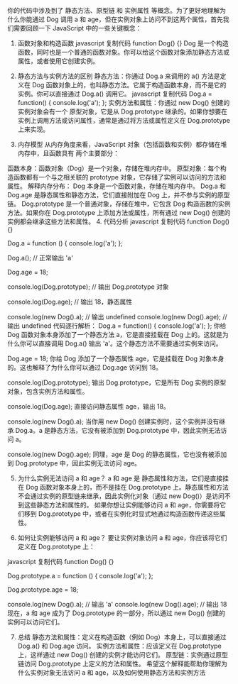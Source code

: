 你的代码中涉及到了 静态方法、原型链 和 实例属性 等概念。为了更好地理解为什么你能通过 Dog 调用 a 和 age，但在实例对象上访问不到这两个属性，首先我们需要回顾一下 JavaScript 中的一些关键概念：

1. 函数对象和构造函数
   javascript
   复制代码
   function Dog() {}
   Dog 是一个构造函数，同时也是一个普通的函数对象。你可以给这个函数对象添加静态方法或属性，或者使用它创建实例。

2. 静态方法与实例方法的区别
   静态方法：你通过 Dog.a 来调用的 a() 方法是定义在 Dog 函数对象上的，也叫静态方法。它属于构造函数本身，而不是它的实例。你可以直接通过 Dog.a() 调用它。
   javascript
   复制代码
   Dog.a = function() {
   console.log('a');
   };
   实例方法和属性：你通过 new Dog() 创建的实例对象会有一个 原型对象，它是从 Dog.prototype 继承的。如果你想要在实例上调用方法或访问属性，通常是通过将方法或属性定义在 Dog.prototype 上来实现。
3. 内存模型
   从内存角度来看，JavaScript 对象（包括函数和实例）都存储在堆内存中，且函数具有 两个主要部分：

函数本身：函数对象（Dog）是一个对象，存储在堆内存中。
原型对象：每个构造函数都有一个与之相关联的 prototype 对象，它存储了实例可以访问的方法和属性。
解释内存分布：
Dog 本身是一个函数对象，存储在堆内存中。
Dog.a 和 Dog.age 是静态属性和静态方法，它们直接附加在 Dog 上，并不参与实例的原型链。
Dog.prototype 是一个普通对象，存储在堆中，它包含 Dog 构造函数的实例方法。如果你在 Dog.prototype 上添加方法或属性，所有通过 new Dog() 创建的实例都会继承这些方法和属性。 4. 代码分析
javascript
复制代码
function Dog() {}

Dog.a = function () {
console.log('a');
};

Dog.a(); // 正常输出 'a'

Dog.age = 18;

console.log(Dog.prototype); // 输出 Dog.prototype 对象

console.log(Dog.age); // 输出 18，静态属性

console.log(new Dog().a); // 输出 undefined
console.log(new Dog().age); // 输出 undefined
代码逐行解析：
Dog.a = function() { console.log('a'); };
你给 Dog 函数对象本身添加了一个静态方法 a，它是直接挂载在 Dog 上的。这就是为什么你可以直接调用 Dog.a() 输出 'a'。这个静态方法不需要通过实例来访问。

Dog.age = 18;
你给 Dog 添加了一个静态属性 age，它是挂载在 Dog 对象本身的。这也解释了为什么你可以通过 Dog.age 访问到 18。

console.log(Dog.prototype);
输出 Dog.prototype，它是所有 Dog 实例的原型对象，包含实例方法和属性。

console.log(Dog.age);
直接访问静态属性 age，输出 18。

console.log(new Dog().a);
当你用 new Dog() 创建实例时，这个实例并没有继承 Dog.a。a 是静态方法，它没有被添加到 Dog.prototype 中，因此实例无法访问 a。

console.log(new Dog().age);
同理，age 是 Dog 的静态属性，它也没有被添加到 Dog.prototype 中，因此实例无法访问 age。

5. 为什么实例无法访问 a 和 age？
   a 和 age 是 静态属性和方法，它们是直接挂在 Dog 函数对象本身上的，而不是挂在 Dog.prototype 上。静态属性和方法不会通过实例的原型链来继承，因此实例化对象（通过 new Dog()）是访问不到这些静态方法和属性的。
   如果你想让实例能够访问 a 和 age，你需要将它们移到 Dog.prototype 中，或者在实例化时显式地通过构造函数传递这些属性。

6. 如何让实例能够访问 a 和 age？
   要让实例对象访问 a 和 age，你应该将它们定义在 Dog.prototype 上：

javascript
复制代码
function Dog() {}

Dog.prototype.a = function () {
console.log('a');
};

Dog.prototype.age = 18;

console.log(new Dog().a); // 输出 'a'
console.log(new Dog().age); // 输出 18
现在，a 和 age 成为了 Dog.prototype 的一部分，所以通过 new Dog() 创建的实例可以访问它们。

7. 总结
   静态方法和属性：定义在构造函数（例如 Dog）本身上，可以直接通过 Dog.a() 和 Dog.age 访问。
   实例方法和属性：应该定义在 Dog.prototype 上，这样通过 new Dog() 创建的实例才能访问它们。
   原型链：实例通过原型链访问 Dog.prototype 上定义的方法和属性。
   希望这个解释能帮助你理解为什么实例对象无法访问 a 和 age，以及如何使用静态方法和实例方法
